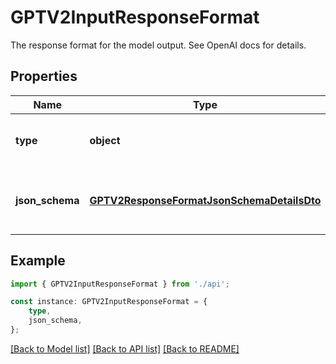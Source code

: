 # GPTV2InputResponseFormat

The response format for the model output. See OpenAI docs for details.

## Properties

Name | Type | Description | Notes
------------ | ------------- | ------------- | -------------
**type** | **object** | The type of response format being defined: \&#39;text\&#39; or \&#39;json_object\&#39;. | [default to undefined]
**json_schema** | [**GPTV2ResponseFormatJsonSchemaDetailsDto**](GPTV2ResponseFormatJsonSchemaDetailsDto.md) | The JSON schema definition for the response format. Required for type json_schema. | [default to undefined]

## Example

```typescript
import { GPTV2InputResponseFormat } from './api';

const instance: GPTV2InputResponseFormat = {
    type,
    json_schema,
};
```

[[Back to Model list]](../README.md#documentation-for-models) [[Back to API list]](../README.md#documentation-for-api-endpoints) [[Back to README]](../README.md)
